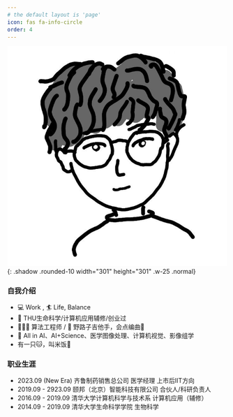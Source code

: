 ```yaml
---
# the default layout is 'page'
icon: fas fa-info-circle
order: 4
---
```



![Avatar](/assets/avatar.jpg){:  .shadow .rounded-10 width="301" height="301"  .w-25 .normal}


### **自我介绍**

- 💻 Work , 🏄 Life,  Balance
- 🧬 THU生命科学/计算机应用辅修/创业过
- 🧑🏻‍💻 算法工程师 / 🎸 野路子吉他手，会点编曲🎹
- 🤖 All in AI、AI+Science、医学图像处理、计算机视觉、影像组学
- 有一只🐱，叫米饭🍚


### **职业生涯**

- 2023.09 (New Era) 齐鲁制药销售总公司 医学经理 上市后IIT方向
- 2019.09 - 2923.09 颐邦（北京）智能科技有限公司 合伙人/科研负责人
- 2016.09 - 2019.09 清华大学计算机科学与技术系 计算机应用（辅修）
- 2014.09 - 2019.09 清华大学生命科学学院 生物科学
